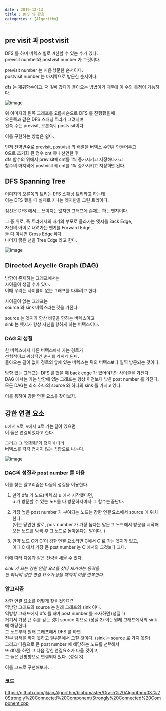 ```yaml
---
date : 2019-12-13
title : DFS 의 활용
categories : [Algorithm]
---
```


## pre visit 과 post visit

DFS 를 하며 버텍스 별로 계산할 수 있는 수가 있다.  
previsit number와 postvisit number 가 그것이다.  

previsit number 는 처음 방문한 순서이다.  
postvisit number 는 마지막으로 방문한 순서이다.  

dfs 는 재귀함수이고, 저 깊이 갔다가 돌아오는 방법이기 때문에 이 수의 측정이 가능하다.  

![image](https://user-images.githubusercontent.com/22045424/70767124-5ddf2000-1da3-11ea-92bd-cead2edcac11.png)

위 이미지의 왼쪽 그래프를 오름차순으로 DFS 를 진행했을 때  
오른쪽과 같은 DFS 스패닝 트리가 그려지며  
왼쪽 수는 previsit, 오른쪽이 postvisit이다.  

이를 구현하는 방법은 쉽다.  

먼저 전역변수로 previsit, postvisit 의 배열을 버텍스 수만큼 만들어주고  
0으로 초기화 된 정수 cnt 하나 선언한 후  
dfs 함수의 위에서 previsit에 cnt를 1씩 증가시키고 저장해나가고  
함수의 마지막에 postvisit 에 cnt를 1씩 증가시키고 저장하면 된다.   

## DFS Spanning Tree

이미지의 오른쪽의 트리는 DFS 스패닝 트리라고 하는데  
이는 DFS 했을 때 실제로 지나는 엣지만을 그린 트리이다.  

점선은 DFS 에서는 쓰이지는 않지만 그래프에 존재는 하는 엣지이다.  

그 중 위로, 즉 트리에서의 자기의 부모로 올라가는 엣지를 Back Edge,  
자신의 아이로 내려가는 엣지를 Forward Edge,  
둘 다 아니면 Cross Edge 이다.  
나머지 굵은 선을 Tree Edge 라고 한다.  

![image](https://user-images.githubusercontent.com/22045424/70767390-7bf95000-1da4-11ea-999c-b55fe5c022e4.png)


## Directed Acyclic Graph (DAG)  

방향이 존재하는 그래프에서는  
사이클이 생길 수가 있다.  
이때 우리는 사이클이 없는 그래프를 다루려고 한다.  

사이클이 없는 그래프는  
source 와 sink 버텍스라는 것을 가진다.  

source 는 엣지가 항상 바깥을 향하는 버텍스이고  
sink 는 엣지가 항상 자신을 향하게 하는 버텍스이다.  


### DAG 의 성질 

한 버텍스에서 다른 버텍스에서 가는 경로가  
선형적이고 위상적인 순서를 가지게 된다.  
돌아오는 길이 없이 경로의 앞에 있는 버텍스는 뒤의 버텍스보다 일찍 방문되는 것이다.  

방향 있는 그래프는 DFS 를 했을 때 back edge 가 있어야지만 사이클을 가진다.  
DAG 에서는 가는 방향에 있는 그래프는 항상 이전보다 낮은 post number 를 가진다.  
모든 DAG는 최소 하나의 source 와 하나의 sink 를 가지고 있다.  


이를 통하여 강한 연결 요소를 찾아보자.  



## 강한 연결 요소

u에서 v로, v에서 u로 가는 길이 있으면  
이 둘은 연결되었다고 한다.  

그리고 그 '연결됨'의 정의에 따라  
버텍스를 각각 겹치지 않는 집합으로 나눈다.  

![image](https://user-images.githubusercontent.com/22045424/70767693-a1d32480-1da5-11ea-824c-49f0eafed744.png)


### DAG의 성질과 post number 를 이용

이를 찾는 알고리즘은 다음의 성질을 이용한다.    

1. 만약 dfs 가 노드(버텍스) u 에서 시작했다면,  
   u 가 방문할 수 있는 노드를 다 방문하자마자 그 함수는 끝난다.
   
2. 가장 높은 post number 가 부여되는 노드는 강한 연결 요소에서 source 에 위치한다.  
   (이는 당연한 말로, post number 가 가장 높다는 말은 그 노드에서 방문을 시작해 모든 노드를 탐색 후 그 노드로 돌아온다는 말이다. )  
   
3. 만약 노드 C와 C'이 강한 연결 요소라면 C에서 C'로 가는 엣지가 있고,  
   이때 C 에서 가장 큰 post number 는 C'에서의 그것보다 크다.  

이에 따라 다음과 같은 전략을 세울 수 있다.  

*sink 가 되는 강한 연결 요소를 찾아 제거하는 동작을  
단 하나의 강한 연결 요소가 남을 때까지 이를 반복한다.*


### 알고리즘

강한 연결 요소를 어떻게 찾을 것인가?  
역방향 그래프의 source 는 원래 그래프의 sink 이다.  
역방향 그래프에서 dfs 를 하며 post number 를 조사하면 (성질 1)   
거기서 가장 큰 수를 갖는 것이 source 이므로 (성질 2)
이는 원래 그래프에서의 sink 에 해당한다.  
그 노드부터 원래 그래프에서 DFS 를 하면  
전부 탐색을 하지 못하고 일부분에서 그칠 것이다. (sink 는 source 로 가지 못함)   
그리고 다음으로 큰 post number 에 해당하는 노드를 선택해서   
또 dfs를 하면 그 다음 강한 연결요소가 나올 것이고,  
그 둘은 단방향으로 연결되어 있다. (성질 3)  


이를 코드로 구현해보자.  


### 코드

https://github.com/jkjan/Algorithm/blob/master/Graph%20Algorithm/03.%20Strongly%20Connected%20Component/Strongly%20Connected%20Component.cpp
